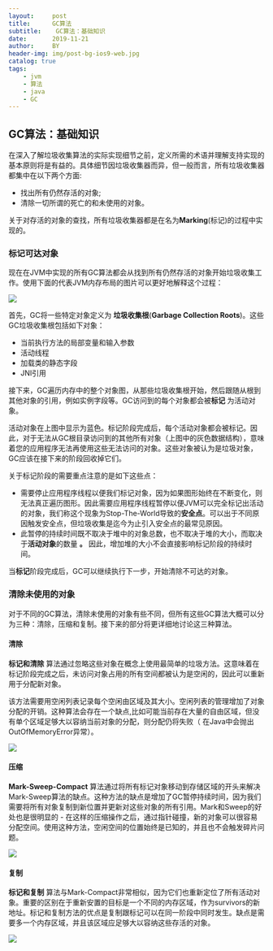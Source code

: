 ```yaml
---
layout:     post
title:      GC算法
subtitle:    GC算法：基础知识
date:       2019-11-21
author:     BY
header-img: img/post-bg-ios9-web.jpg
catalog: true
tags:
    - jvm
    - 算法
    - java
    - GC
---
```

## GC算法：基础知识

 在深入了解垃圾收集算法的实际实现细节之前，定义所需的术语并理解支持实现的基本原则将是有益的。具体细节因垃圾收集器而异，但一般而言，所有垃圾收集器都集中在以下两个方面:

- 找出所有仍然存活的对象;
- 清除一切所谓的死亡的和未使用的对象。

​     关于对存活的对象的查找，所有垃圾收集器都是在名为**Marking**(标记)的过程中实现的。

### 标记可达对象

 现在在JVM中实现的所有GC算法都会从找到所有仍然存活的对象开始垃圾收集工作。使用下面的代表JVM内存布局的图片可以更好地解释这个过程：

![](assets/Java-GC-mark-and-sweep.png)



首先，GC将一些特定对象定义为  **垃圾收集根**(**Garbage Collection Roots**)。这些GC垃圾收集根包括如下对象：

- 当前执行方法的局部变量和输入参数
- 活动线程
- 加载类的静态字段
- JNI引用

接下来，GC遍历内存中的整个对象图，从那些垃圾收集根开始，然后跟随从根到其他对象的引用，例如实例字段等。GC访问到的每个对象都会被**标记**  为活动对象。

  活动对象在上图中显示为蓝色。标记阶段完成后，每个活动对象都会被标记。因此，对于无法从GC根目录访问到的其他所有对象（上图中的灰色数据结构），意味着您的应用程序无法再使用这些无法访问的对象。这些对象被认为是垃圾对象，GC应该在接下来的阶段回收掉它们。

关于标记阶段的需要重点注意的是如下这些点：

- 需要停止应用程序线程以便我们标记对象，因为如果图形始终在不断变化，则无法真正遍历图形。因此需要应用程序线程暂停以便JVM可以完全标记出活动的对象，我们称这个现象为Stop-The-World导致的**安全点**。可以出于不同原因触发安全点，但垃圾收集是迄今为止引入安全点的最常见原因。
- 此暂停的持续时间既不取决于堆中的对象总数，也不取决于堆的大小，而取决于**活动对象**的数量  **。** 因此，增加堆的大小不会直接影响标记阶段的持续时间。

当**标记**阶段完成后，GC可以继续执行下一步，开始清除不可达的对象。

### 清除未使用的对象

对于不同的GC算法，清除未使用的对象有些不同，但所有这些GC算法大概可以分为三种：清除，压缩和复制。接下来的部分将更详细地讨论这三种算法。

#### 清除

**标记和清除**  算法通过忽略这些对象在概念上使用最简单的垃圾方法。这意味着在标记阶段完成之后，未访问对象占用的所有空间都被认为是空闲的，因此可以重新用于分配新对象。

该方法需要用空闲列表记录每个空闲由区域及其大小。空闲列表的管理增加了对象分配的开销。这种算法会存在一个缺点,比如可能当前存在大量的自由区域，但没有单个区域足够大以容纳当前对象的分配，则分配仍将失败（ 在Java中会抛出OutOfMemoryError异常）。

![](assets/GC-sweep.png)

#### 压缩

**Mark-Sweep-Compact**  算法通过将所有标记对象移动到存储区域的开头来解决Mark-Sweep算法的缺点。这种方法的缺点是增加了GC暂停持续时间，因为我们需要将所有对象复制到新位置并更新对这些对象的所有引用。Mark和Sweep的好处也是很明显的 - 在这样的压缩操作之后，通过指针碰撞，新的对象可以很容易分配空间。使用这种方法，空闲空间的位置始终是已知的，并且也不会触发碎片问题。

![](assets/GC-mark-sweep-compact.png)

#### 复制

**标记和复制**  算法与Mark-Compact非常相似，因为它们也重新定位了所有活动对象。重要的区别在于重新安置的目标是一个不同的内存区域，作为survivors的新地址。标记和复制方法的优点是复制跟标记可以在同一阶段中同时发生。缺点是需要多一个内存区域，并且该区域应足够大以容纳这些存活的对象。

![](assets/GC-mark-and-copy-in-Java.png)